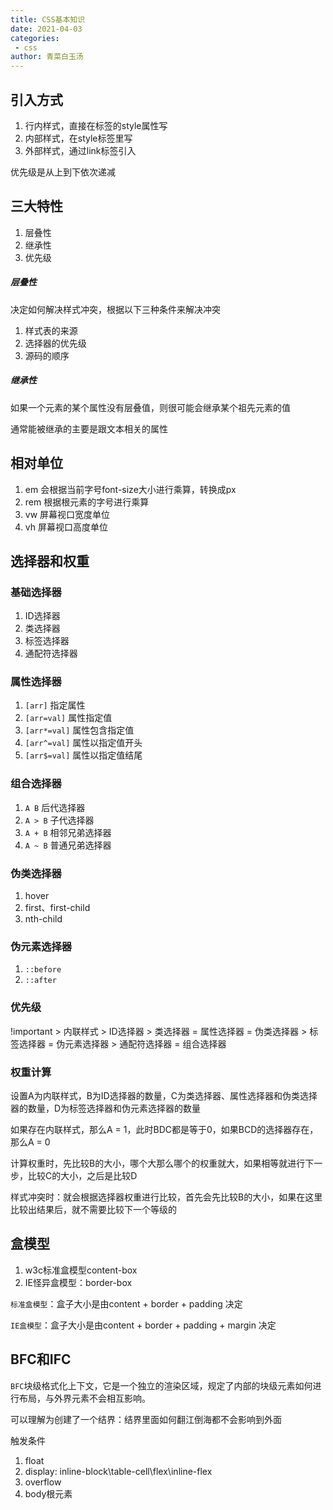 ```yaml
---
title: CSS基本知识
date: 2021-04-03
categories:
 - css
author: 青菜白玉汤
---
```

## 引入方式
1. 行内样式，直接在标签的style属性写
2. 内部样式，在style标签里写
3. 外部样式，通过link标签引入

优先级是从上到下依次递减

## 三大特性
1. 层叠性
2. 继承性
3. 优先级

##### 层叠性
决定如何解决样式冲突，根据以下三种条件来解决冲突
1. 样式表的来源
2. 选择器的优先级
3. 源码的顺序

##### 继承性
如果一个元素的某个属性没有层叠值，则很可能会继承某个祖先元素的值

通常能被继承的主要是跟文本相关的属性

## 相对单位
1. em 会根据当前字号font-size大小进行乘算，转换成px
2. rem 根据根元素的字号进行乘算
3. vw 屏幕视口宽度单位
4. vh 屏幕视口高度单位

## 选择器和权重

### 基础选择器

1. ID选择器
2. 类选择器
3. 标签选择器
4. 通配符选择器

### 属性选择器

1. `[arr]` 指定属性
2. `[arr=val]` 属性指定值
3. `[arr*=val]` 属性包含指定值
4. `[arr^=val]` 属性以指定值开头
5. `[arr$=val]` 属性以指定值结尾

### 组合选择器

1. `A B`  后代选择器
2. `A > B` 子代选择器
3. `A + B` 相邻兄弟选择器
4. `A ~ B` 普通兄弟选择器

### 伪类选择器
1. hover
2. first、first-child
3. nth-child

### 伪元素选择器

1. `::before`
2. `::after`


### 优先级

!important > 内联样式 > ID选择器 > 类选择器 = 属性选择器 = 伪类选择器 > 标签选择器 = 伪元素选择器 > 通配符选择器 = 组合选择器


### 权重计算
设置A为内联样式，B为ID选择器的数量，C为类选择器、属性选择器和伪类选择器的数量，D为标签选择器和伪元素选择器的数量

如果存在内联样式，那么A = 1，此时BDC都是等于0，如果BCD的选择器存在，那么A = 0

计算权重时，先比较B的大小，哪个大那么哪个的权重就大，如果相等就进行下一步，比较C的大小，之后是比较D

样式冲突时：就会根据选择器权重进行比较，首先会先比较B的大小，如果在这里比较出结果后，就不需要比较下一个等级的
## 盒模型
1. w3c标准盒模型content-box
2. IE怪异盒模型：border-box

`标准盒模型`：盒子大小是由content + border + padding 决定

`IE盒模型`：盒子大小是由content + border + padding + margin 决定

## BFC和IFC

`BFC`块级格式化上下文，它是一个独立的渲染区域，规定了内部的块级元素如何进行布局，与外界元素不会相互影响。

可以理解为创建了一个结界：结界里面如何翻江倒海都不会影响到外面

触发条件
1. float
2. display: inline-block\table-cell\flex\inline-flex
3. overflow
4. body根元素